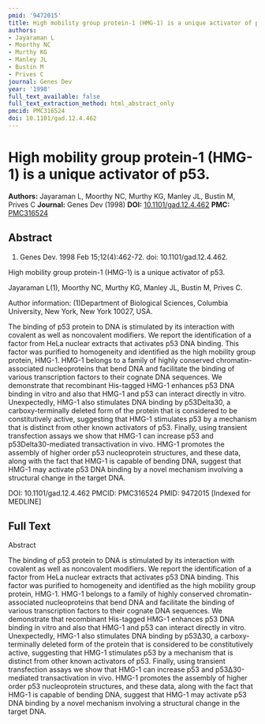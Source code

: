 ```yaml
---
pmid: '9472015'
title: High mobility group protein-1 (HMG-1) is a unique activator of p53.
authors:
- Jayaraman L
- Moorthy NC
- Murthy KG
- Manley JL
- Bustin M
- Prives C
journal: Genes Dev
year: '1998'
full_text_available: false
full_text_extraction_method: html_abstract_only
pmcid: PMC316524
doi: 10.1101/gad.12.4.462
---
```


# High mobility group protein-1 (HMG-1) is a unique activator of p53.
**Authors:** Jayaraman L, Moorthy NC, Murthy KG, Manley JL, Bustin M, Prives C
**Journal:** Genes Dev (1998)
**DOI:** [10.1101/gad.12.4.462](https://doi.org/10.1101/gad.12.4.462)
**PMC:** [PMC316524](https://www.ncbi.nlm.nih.gov/pmc/articles/PMC316524/)

## Abstract

1. Genes Dev. 1998 Feb 15;12(4):462-72. doi: 10.1101/gad.12.4.462.

High mobility group protein-1 (HMG-1) is a unique activator of p53.

Jayaraman L(1), Moorthy NC, Murthy KG, Manley JL, Bustin M, Prives C.

Author information:
(1)Department of Biological Sciences, Columbia University, New York, New York 
10027, USA.

The binding of p53 protein to DNA is stimulated by its interaction with covalent 
as well as noncovalent modifiers. We report the identification of a factor from 
HeLa nuclear extracts that activates p53 DNA binding. This factor was purified 
to homogeneity and identified as the high mobility group protein, HMG-1. HMG-1 
belongs to a family of highly conserved chromatin-associated nucleoproteins that 
bend DNA and facilitate the binding of various transcription factors to their 
cognate DNA sequences. We demonstrate that recombinant His-tagged HMG-1 enhances 
p53 DNA binding in vitro and also that HMG-1 and p53 can interact directly in 
vitro. Unexpectedly, HMG-1 also stimulates DNA binding by p53Delta30, a 
carboxy-terminally deleted form of the protein that is considered to be 
constitutively active, suggesting that HMG-1 stimulates p53 by a mechanism that 
is distinct from other known activators of p53. Finally, using transient 
transfection assays we show that HMG-1 can increase p53 and p53Delta30-mediated 
transactivation in vivo. HMG-1 promotes the assembly of higher order p53 
nucleoprotein structures, and these data, along with the fact that HMG-1 is 
capable of bending DNA, suggest that HMG-1 may activate p53 DNA binding by a 
novel mechanism involving a structural change in the target DNA.

DOI: 10.1101/gad.12.4.462
PMCID: PMC316524
PMID: 9472015 [Indexed for MEDLINE]

## Full Text

Abstract

The binding of p53 protein to DNA is stimulated by its interaction with covalent as well as noncovalent modifiers. We report the identification of a factor from HeLa nuclear extracts that activates p53 DNA binding. This factor was purified to homogeneity and identified as the high mobility group protein, HMG-1. HMG-1 belongs to a family of highly conserved chromatin-associated nucleoproteins that bend DNA and facilitate the binding of various transcription factors to their cognate DNA sequences. We demonstrate that recombinant His-tagged HMG-1 enhances p53 DNA binding in vitro and also that HMG-1 and p53 can interact directly in vitro. Unexpectedly, HMG-1 also stimulates DNA binding by p53Δ30, a carboxy-terminally deleted form of the protein that is considered to be constitutively active, suggesting that HMG-1 stimulates p53 by a mechanism that is distinct from other known activators of p53. Finally, using transient transfection assays we show that HMG-1 can increase p53 and p53Δ30-mediated transactivation in vivo. HMG-1 promotes the assembly of higher order p53 nucleoprotein structures, and these data, along with the fact that HMG-1 is capable of bending DNA, suggest that HMG-1 may activate p53 DNA binding by a novel mechanism involving a structural change in the target DNA.
